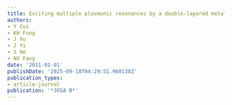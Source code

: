 ```yaml
---
title: Exciting multiple plasmonic resonances by a double-layered metallic nanostructure
authors:
- Y Cui
- KH Fung
- J Xu
- J Yi
- S He
- NX Fang
date: '2011-01-01'
publishDate: '2025-09-18T04:29:51.960138Z'
publication_types:
- article-journal
publication: '*JOSA B*'
---
```

